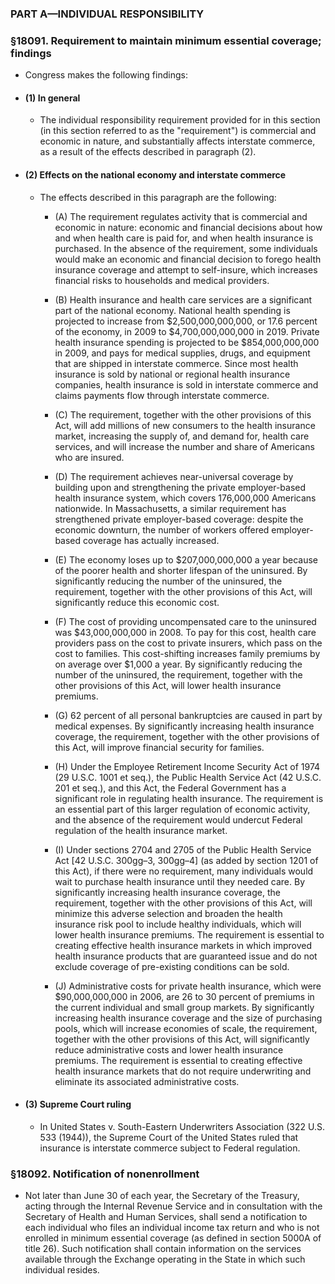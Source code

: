 ### PART A—INDIVIDUAL RESPONSIBILITY

### §18091. Requirement to maintain minimum essential coverage; findings
* Congress makes the following findings:

* #### (1) In general
  * The individual responsibility requirement provided for in this section (in this section referred to as the "requirement") is commercial and economic in nature, and substantially affects interstate commerce, as a result of the effects described in paragraph (2).

* #### (2) Effects on the national economy and interstate commerce
  * The effects described in this paragraph are the following:

    * (A) The requirement regulates activity that is commercial and economic in nature: economic and financial decisions about how and when health care is paid for, and when health insurance is purchased. In the absence of the requirement, some individuals would make an economic and financial decision to forego health insurance coverage and attempt to self-insure, which increases financial risks to households and medical providers.

    * (B) Health insurance and health care services are a significant part of the national economy. National health spending is projected to increase from $2,500,000,000,000, or 17.6 percent of the economy, in 2009 to $4,700,000,000,000 in 2019. Private health insurance spending is projected to be $854,000,000,000 in 2009, and pays for medical supplies, drugs, and equipment that are shipped in interstate commerce. Since most health insurance is sold by national or regional health insurance companies, health insurance is sold in interstate commerce and claims payments flow through interstate commerce.

    * (C) The requirement, together with the other provisions of this Act, will add millions of new consumers to the health insurance market, increasing the supply of, and demand for, health care services, and will increase the number and share of Americans who are insured.

    * (D) The requirement achieves near-universal coverage by building upon and strengthening the private employer-based health insurance system, which covers 176,000,000 Americans nationwide. In Massachusetts, a similar requirement has strengthened private employer-based coverage: despite the economic downturn, the number of workers offered employer-based coverage has actually increased.

    * (E) The economy loses up to $207,000,000,000 a year because of the poorer health and shorter lifespan of the uninsured. By significantly reducing the number of the uninsured, the requirement, together with the other provisions of this Act, will significantly reduce this economic cost.

    * (F) The cost of providing uncompensated care to the uninsured was $43,000,000,000 in 2008. To pay for this cost, health care providers pass on the cost to private insurers, which pass on the cost to families. This cost-shifting increases family premiums by on average over $1,000 a year. By significantly reducing the number of the uninsured, the requirement, together with the other provisions of this Act, will lower health insurance premiums.

    * (G) 62 percent of all personal bankruptcies are caused in part by medical expenses. By significantly increasing health insurance coverage, the requirement, together with the other provisions of this Act, will improve financial security for families.

    * (H) Under the Employee Retirement Income Security Act of 1974 (29 U.S.C. 1001 et seq.), the Public Health Service Act (42 U.S.C. 201 et seq.), and this Act, the Federal Government has a significant role in regulating health insurance. The requirement is an essential part of this larger regulation of economic activity, and the absence of the requirement would undercut Federal regulation of the health insurance market.

    * (I) Under sections 2704 and 2705 of the Public Health Service Act [42 U.S.C. 300gg–3, 300gg–4] (as added by section 1201 of this Act), if there were no requirement, many individuals would wait to purchase health insurance until they needed care. By significantly increasing health insurance coverage, the requirement, together with the other provisions of this Act, will minimize this adverse selection and broaden the health insurance risk pool to include healthy individuals, which will lower health insurance premiums. The requirement is essential to creating effective health insurance markets in which improved health insurance products that are guaranteed issue and do not exclude coverage of pre-existing conditions can be sold.

    * (J) Administrative costs for private health insurance, which were $90,000,000,000 in 2006, are 26 to 30 percent of premiums in the current individual and small group markets. By significantly increasing health insurance coverage and the size of purchasing pools, which will increase economies of scale, the requirement, together with the other provisions of this Act, will significantly reduce administrative costs and lower health insurance premiums. The requirement is essential to creating effective health insurance markets that do not require underwriting and eliminate its associated administrative costs.

* #### (3) Supreme Court ruling
  * In United States v. South-Eastern Underwriters Association (322 U.S. 533 (1944)), the Supreme Court of the United States ruled that insurance is interstate commerce subject to Federal regulation.

### §18092. Notification of nonenrollment
* Not later than June 30 of each year, the Secretary of the Treasury, acting through the Internal Revenue Service and in consultation with the Secretary of Health and Human Services, shall send a notification to each individual who files an individual income tax return and who is not enrolled in minimum essential coverage (as defined in section 5000A of title 26). Such notification shall contain information on the services available through the Exchange operating in the State in which such individual resides.